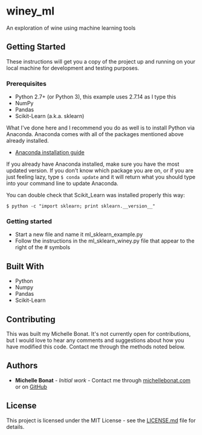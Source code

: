 # winey_ml
An exploration of wine using machine learning tools

## Getting Started

These instructions will get you a copy of the project up and running on your local machine for development and testing purposes. 

### Prerequisites

- Python 2.7+ (or Python 3), this example uses 2.7.14 as I type this
- NumPy
- Pandas
- Scikit-Learn (a.k.a. sklearn)

What I've done here and I recommend you do as well is to install Python via Anaconda. Anaconda comes with all of the packages mentioned above already installed. 
* [Anaconda installation guide](https://docs.continuum.io/anaconda/install)

If you already have Anaconda installed, make sure you have the most updated version. If you don't know which package you are on, or if you are just feeling lazy, type `$ conda update` and it will return what you should type into your command line to update Anaconda.

You can double check that Scikit_Learn was installed properly this way:

`$ python -c "import sklearn; print sklearn.__version__"`


### Getting started

- Start a new file and name it ml_sklearn_example.py
- Follow the instructions in the ml_sklearn_winey.py file that appear to the right of the # symbols

## Built With

- Python
- Numpy
- Pandas
- Scikit-Learn 

## Contributing

This was built my Michelle Bonat. It's not currently open for contributions, but I would love to hear any comments and suggestions about how you have modified this code. 
Contact me through the methods noted below. 

## Authors

* **Michelle Bonat** - *Initial work* - Contact me through [michellebonat.com](http://michellebonat.com/) or on [GitHub](https://github.com/michellebonat) 

## License

This project is licensed under the MIT License - see the [LICENSE.md](LICENSE.md) file for details.


